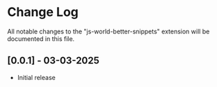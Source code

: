 # Change Log

All notable changes to the "js-world-better-snippets" extension will be documented in this file.

## [0.0.1] - 03-03-2025

- Initial release
